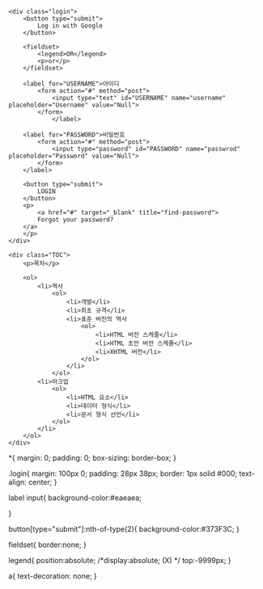<!DOCTYPE html>
<html>
	<head>
		<link rel="stylesheet" href="style.css">
	</head>
	
	<div class="login">
		<button type="submit">
			Log in with Google
		</button>
		
		<fieldset>
			<legend>OR</legend>
			<p>or</p>
		</fieldset>
		
		<label for="USERNAME">아이디
			<form action="#" method="post">
				<input type="text" id="USERNAME" name="username" placeholder="Username" value="Null">
			</form>
				</label>
		
		<label for="PASSWORD">비밀번호
			<form action="#" method="post">
				<input type="password" id="PASSWORD" name="passwrod" placeholder="Password" value="Null">
			</form>
		</label>
		
		<button type="submit">
			LOGIN
		</button>
		<p>
			<a href="#" target="_blank" title="find-password">
			Forgot your password?
		</a>
		</p>
	</div>
	
	
	
	
</html>





<!DOCTYPE html>
<html>
	<head>
		<link rel="stylesheet" href="style.css">
	</head>
	
	<div class="TOC">
		<p>목차</p>
		
		<ol>
			<li>역사
				<ol>
					<li>개발</li>
					<li>최초 규격</li>
					<li>표준 버전의 역사
						<ol>
							<li>HTML 버전 스케줄</li>
							<li>HTML 초안 버전 스케쥴</li>
							<li>XHTML 버전</li>
						</ol>
					</li>
				</ol>
			<li>마크업
				<ol>
					<li>HTML 요소</li>
					<li>데이터 형식</li>
					<li>문서 형식 선언</li>
				</ol>
			</li>
		</ol>
	</div>
	
	
	
	
</html>




*{
	margin: 0;
	padding: 0;
	box-sizing: border-box;
}

.login{
	margin: 100px 0;
	padding: 28px 38px;
	border: 1px solid #000;
	text-align: center;
}

label input{
	background-color:#eaeaea;
	
}

button[type="submit"]:nth-of-type(2){
	background-color:#373F3C;
}

fieldset{
	border:none;
}

legend{
	position:absolute; /*display:absolute; (X) */
	top:-9999px;
}

a{
	text-decoration: none;
}
